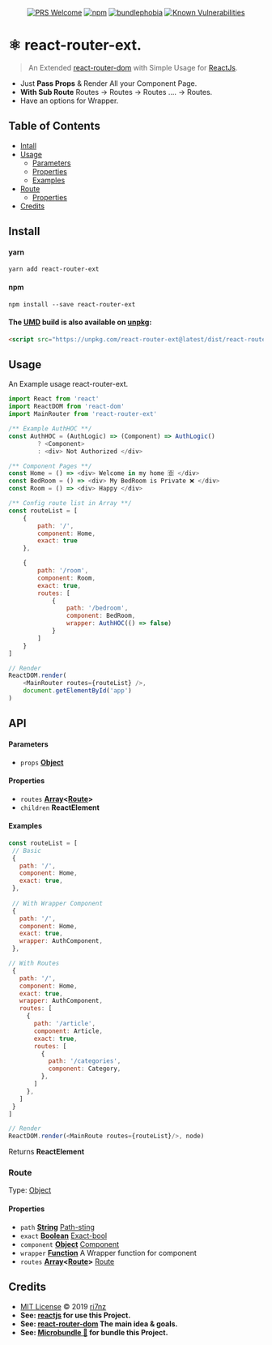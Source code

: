 <p align="center">
  <a href="https://github.com/ri7nz/react-router-ext/compare"><img src="https://img.shields.io/badge/PRs-welcome-green.svg" alt="PRS Welcome"></a>
  <a href="https://www.npmjs.org/package/react-router-ext"><img src="https://img.shields.io/npm/v/react-router-ext.svg" alt="npm"></a>
  <a href="https://bundlephobia.com/result?p=react-router-ext"><img src="https://badgen.net/bundlephobia/minzip/react-router-ext" alt="bundlephobia"></a>
  <a href="https://snyk.io/test/github/ri7nz/react-router-ext"><img src="https://snyk.io/test/github/ri7nz/react-router-ext/badge.svg" alt="Known Vulnerabilities" data-canonical-src="https://snyk.io/test/github/ri7nz/react-router-ext" style="max-width:100%;"></a>
</p>

# ⚛️ react-router-ext.

> An Extended [react-router-dom](https://github.com/ReactTraining/react-router/tree/master/packages/react-router-dom) with Simple Usage for [ReactJs](https://github.com/facebook/react).   
- Just **Pass Props** & Render All your Component Page.
- **With Sub Route** Routes -> Routes -> Routes .... -> Routes.
- Have an options for Wrapper.


## Table of Contents
- [Intall](#install)
- [Usage](#usage)
    -   [Parameters](#parameters)
    -   [Properties](#properties)
    -   [Examples](#examples)
- [Route](#route)
    -   [Properties](#properties-1)
- [Credits](#credits)

## Install 

#### yarn
```
yarn add react-router-ext
```

#### npm
```
npm install --save react-router-ext
```

#### The [UMD](https://github.com/umdjs/umd) build is also available on [unpkg](https://unpkg.com):
```html
<script src="https://unpkg.com/react-router-ext@latest/dist/react-router-ext.umd.js"></script>
```

## Usage

An Example usage react-router-ext.

```js
import React from 'react'
import ReactDOM from 'react-dom'
import MainRouter from 'react-router-ext'

/** Example AuthHOC **/
const AuthHOC = (AuthLogic) => (Component) => AuthLogic()
        ? <Component>
        : <div> Not Authorized </div>

/** Component Pages **/
const Home = () => <div> Welcome in my home 🈴 </div>
const BedRoom = () => <div> My BedRoom is Private ❌ </div>
const Room = () => <div> Happy </div>

/** Config route list in Array **/
const routeList = [
    {
        path: '/',
        component: Home,
        exact: true
    },

    {
        path: '/room',
        component: Room,
        exact: true,
        routes: [
            {
                path: '/bedroom',
                component: BedRoom,
                wrapper: AuthHOC(() => false)
            }
        ]
    }
]

// Render
ReactDOM.render(
    <MainRouter routes={routeList} />, 
    document.getElementById('app')
)
```
## API

<!-- Generated by documentation.js. Update this documentation by updating the source code. -->


#### Parameters

- `props` **[Object](https://developer.mozilla.org/docs/Web/JavaScript/Reference/Global_Objects/Object)** 

#### Properties

- `routes` **[Array](https://developer.mozilla.org/docs/Web/JavaScript/Reference/Global_Objects/Array)&lt;[Route](#route)>** 
- `children` **ReactElement** 

#### Examples

```javascript
const routeList = [
 // Basic 
 {
   path: '/',
   component: Home,
   exact: true,
 },
 
 // With Wrapper Component
 {
   path: '/',
   component: Home,
   exact: true,
   wrapper: AuthComponent,
 },

// With Routes
 {
   path: '/',
   component: Home,
   exact: true,
   wrapper: AuthComponent,
   routes: [
     {
       path: '/article',
       component: Article,
       exact: true,
       routes: [
         {
           path: '/categories',
           component: Category,
         },
       ]
     },
   ]
 }
]

// Render
ReactDOM.render(<MainRoute routes={routeList}/>, node)
```

Returns **ReactElement** 

### Route

Type: [Object](https://developer.mozilla.org/docs/Web/JavaScript/Reference/Global_Objects/Object)

#### Properties

- `path` **[String](https://developer.mozilla.org/docs/Web/JavaScript/Reference/Global_Objects/String)** [Path-sting](https://reacttraining.com/react-router/web/api/Route/path-string)
- `exact` **[Boolean](https://developer.mozilla.org/docs/Web/JavaScript/Reference/Global_Objects/Boolean)** [Exact-bool](https://reacttraining.com/react-router/web/api/Route/exact-bool)
- `component` **[Object](https://developer.mozilla.org/docs/Web/JavaScript/Reference/Global_Objects/Object)** [Component](https://reacttraining.com/react-router/web/api/Route/component)
- `wrapper` **[Function](https://developer.mozilla.org/docs/Web/JavaScript/Reference/Statements/function)** A Wrapper function for component
- `routes` **[Array](https://developer.mozilla.org/docs/Web/JavaScript/Reference/Global_Objects/Array)&lt;[Route](#route)>** [Route](#route)

## Credits
- [MIT License](https://github.com/ri7nz/react-router-ext/blob/master/LICENSE) © 2019 [ri7nz](https://rin.rocks)
- **See: [reactjs](https://github.com/facebook/react) for use this Project.**
- **See: [react-router-dom](https://github.com/ReactTraining/react-router/tree/master/packages/react-router-dom) The main idea & goals.**
- **See: [Microbundle 🔨](https://github.com/developit/microbundle) for bundle this Project.**
